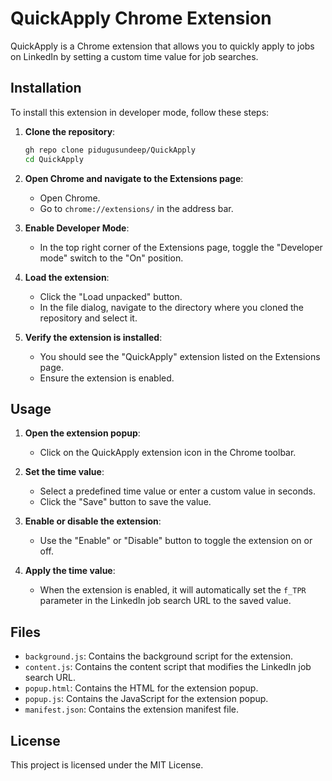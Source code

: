 # QuickApply Chrome Extension

QuickApply is a Chrome extension that allows you to quickly apply to jobs on LinkedIn by setting a custom time value for job searches.

## Installation

To install this extension in developer mode, follow these steps:

1. **Clone the repository**:
    ```sh
    gh repo clone pidugusundeep/QuickApply
    cd QuickApply
    ```

2. **Open Chrome and navigate to the Extensions page**:
    - Open Chrome.
    - Go to `chrome://extensions/` in the address bar.

3. **Enable Developer Mode**:
    - In the top right corner of the Extensions page, toggle the "Developer mode" switch to the "On" position.

4. **Load the extension**:
    - Click the "Load unpacked" button.
    - In the file dialog, navigate to the directory where you cloned the repository and select it.

5. **Verify the extension is installed**:
    - You should see the "QuickApply" extension listed on the Extensions page.
    - Ensure the extension is enabled.

## Usage

1. **Open the extension popup**:
    - Click on the QuickApply extension icon in the Chrome toolbar.

2. **Set the time value**:
    - Select a predefined time value or enter a custom value in seconds.
    - Click the "Save" button to save the value.

3. **Enable or disable the extension**:
    - Use the "Enable" or "Disable" button to toggle the extension on or off.

4. **Apply the time value**:
    - When the extension is enabled, it will automatically set the `f_TPR` parameter in the LinkedIn job search URL to the saved value.

## Files

- `background.js`: Contains the background script for the extension.
- `content.js`: Contains the content script that modifies the LinkedIn job search URL.
- `popup.html`: Contains the HTML for the extension popup.
- `popup.js`: Contains the JavaScript for the extension popup.
- `manifest.json`: Contains the extension manifest file.

## License

This project is licensed under the MIT License.
